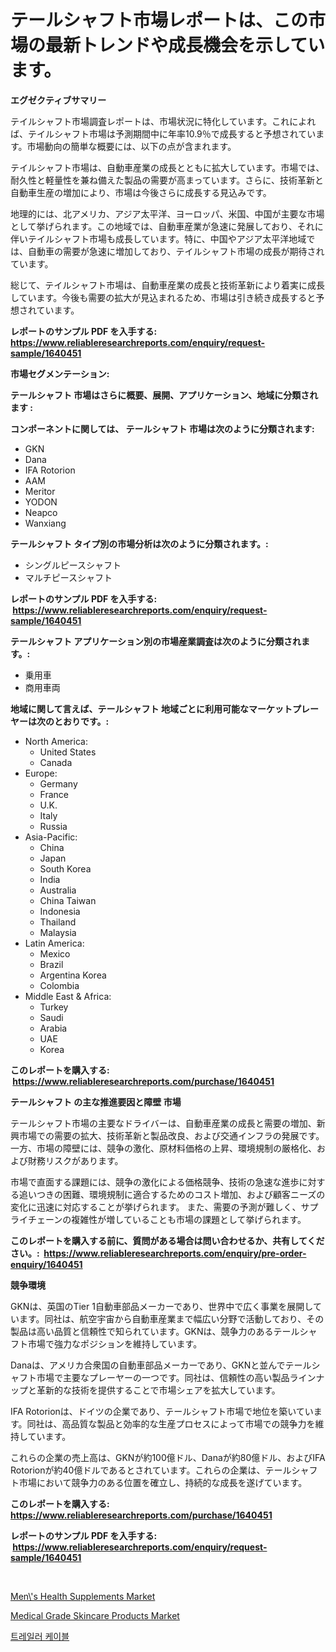 <p><h1>テールシャフト市場レポートは、この市場の最新トレンドや成長機会を示しています。</h1></p><p><strong>エグゼクティブサマリー</strong></p>
<p><p>テイルシャフト市場調査レポートは、市場状況に特化しています。これによれば、テイルシャフト市場は予測期間中に年率10.9％で成長すると予想されています。市場動向の簡単な概要には、以下の点が含まれます。</p><p>テイルシャフト市場は、自動車産業の成長とともに拡大しています。市場では、耐久性と軽量性を兼ね備えた製品の需要が高まっています。さらに、技術革新と自動車生産の増加により、市場は今後さらに成長する見込みです。</p><p>地理的には、北アメリカ、アジア太平洋、ヨーロッパ、米国、中国が主要な市場として挙げられます。この地域では、自動車産業が急速に発展しており、それに伴いテイルシャフト市場も成長しています。特に、中国やアジア太平洋地域では、自動車の需要が急速に増加しており、テイルシャフト市場の成長が期待されています。</p><p>総じて、テイルシャフト市場は、自動車産業の成長と技術革新により着実に成長しています。今後も需要の拡大が見込まれるため、市場は引き続き成長すると予想されています。</p></p>
<p><strong>レポートのサンプル PDF を入手する: <a href="https://www.reliableresearchreports.com/enquiry/request-sample/1640451">https://www.reliableresearchreports.com/enquiry/request-sample/1640451</a></strong></p>
<p><strong>市場セグメンテーション:</strong></p>
<p><strong> テールシャフト 市場はさらに概要、展開、アプリケーション、地域に分類されます :</strong></p>
<p><strong>コンポーネントに関しては、 テールシャフト 市場は次のように分類されます: &nbsp;</strong></p>
<p><ul><li>GKN</li><li>Dana</li><li>IFA Rotorion</li><li>AAM</li><li>Meritor</li><li>YODON</li><li>Neapco</li><li>Wanxiang</li></ul></p>
<p><strong> テールシャフト タイプ別の市場分析は次のように分類されます。:</strong></p>
<p><ul><li>シングルピースシャフト</li><li>マルチピースシャフト</li></ul></p>
<p><strong>レポートのサンプル PDF を入手する: &nbsp;<a href="https://www.reliableresearchreports.com/enquiry/request-sample/1640451">https://www.reliableresearchreports.com/enquiry/request-sample/1640451</a></strong></p>
<p><strong> テールシャフト アプリケーション別の市場産業調査は次のように分類されます。:</strong></p>
<p><ul><li>乗用車</li><li>商用車両</li></ul></p>
<p><strong>地域に関して言えば、テールシャフト 地域ごとに利用可能なマーケットプレーヤーは次のとおりです。:</strong></p>
<p><ul>
    <li>
        North America:
        <ul>
            <li>United States</li>
            <li>Canada</li>
        </ul>
    </li>
    <li>
        Europe:
        <ul>
            <li>Germany</li>
            <li>France</li>
            <li>U.K.</li>
            <li>Italy</li>
            <li>Russia</li>
        </ul>
    </li>
    <li>
        Asia-Pacific:
        <ul>
            <li>China</li>
            <li>Japan</li>
            <li>South Korea</li>
            <li>India</li>
            <li>Australia</li>
            <li>China Taiwan</li>
            <li>Indonesia</li>
            <li>Thailand</li>
            <li>Malaysia</li>
        </ul>
    </li>
    <li>
        Latin America:
        <ul>
            <li>Mexico</li>
            <li>Brazil</li>
            <li>Argentina Korea</li>
            <li>Colombia</li>
        </ul>
    </li>
    <li>
        Middle East & Africa:
        <ul>
            <li>Turkey</li>
            <li>Saudi</li>
            <li>Arabia</li>
            <li>UAE</li>
            <li>Korea</li>
        </ul>
    </li>
    </ul></p>
<p><strong>このレポートを購入する: &nbsp;<a href="https://www.reliableresearchreports.com/purchase/1640451">https://www.reliableresearchreports.com/purchase/1640451</a></strong></p>
<p><strong>テールシャフト の主な推進要因と障壁 市場</strong></p>
<p><p>テールシャフト市場の主要なドライバーは、自動車産業の成長と需要の増加、新興市場での需要の拡大、技術革新と製品改良、および交通インフラの発展です。一方、市場の障壁には、競争の激化、原材料価格の上昇、環境規制の厳格化、および財務リスクがあります。</p><p>市場で直面する課題には、競争の激化による価格競争、技術の急速な進歩に対する追いつきの困難、環境規制に適合するためのコスト増加、および顧客ニーズの変化に迅速に対応することが挙げられます。 また、需要の予測が難しく、サプライチェーンの複雑性が増していることも市場の課題として挙げられます。</p></p>
<p><strong>このレポートを購入する前に、質問がある場合は問い合わせるか、共有してください。:&nbsp; <a href="https://www.reliableresearchreports.com/enquiry/pre-order-enquiry/1640451">https://www.reliableresearchreports.com/enquiry/pre-order-enquiry/1640451</a></strong></p>
<p><strong>競争環境</strong></p>
<p><p>GKNは、英国のTier 1自動車部品メーカーであり、世界中で広く事業を展開しています。同社は、航空宇宙から自動車産業まで幅広い分野で活動しており、その製品は高い品質と信頼性で知られています。GKNは、競争力のあるテールシャフト市場で強力なポジションを維持しています。</p><p>Danaは、アメリカ合衆国の自動車部品メーカーであり、GKNと並んでテールシャフト市場で主要なプレーヤーの一つです。同社は、信頼性の高い製品ラインナップと革新的な技術を提供することで市場シェアを拡大しています。</p><p>IFA Rotorionは、ドイツの企業であり、テールシャフト市場で地位を築いています。同社は、高品質な製品と効率的な生産プロセスによって市場での競争力を維持しています。</p><p>これらの企業の売上高は、GKNが約100億ドル、Danaが約80億ドル、およびIFA Rotorionが約40億ドルであるとされています。これらの企業は、テールシャフト市場において競争力のある位置を確立し、持続的な成長を遂げています。</p></p>
<p><strong>このレポートを購入する: &nbsp; <a href="https://www.reliableresearchreports.com/purchase/1640451">https://www.reliableresearchreports.com/purchase/1640451</a></strong></p>
<p><strong>レポートのサンプル PDF を入手する: &nbsp;<a href="https://www.reliableresearchreports.com/enquiry/request-sample/1640451">https://www.reliableresearchreports.com/enquiry/request-sample/1640451</a></strong><strong></strong></p>
<p>&nbsp;</p>
<p><p><a href="https://github.com/suaretopek9/Market-Research-Report-List-2/blob/main/mens-health-supplements-market.md">Men\'s Health Supplements Market</a></p><p><a href="https://github.com/mharielmesa/Market-Research-Report-List-2/blob/main/medical-grade-skincare-products-market.md">Medical Grade Skincare Products Market</a></p><p><a href="https://github.com/wallacBahrtyinger567686/Market-Research-Report-List-1/blob/main/55099849026.md">트레일러 케이블</a></p></p>